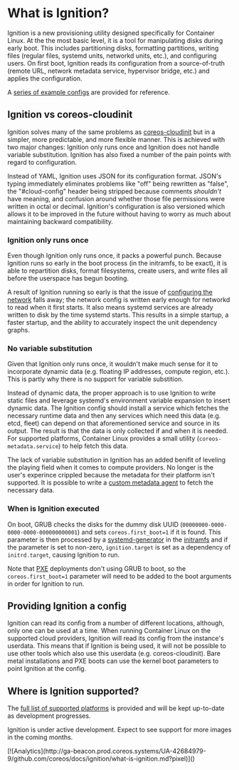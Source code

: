# What is Ignition?

Ignition is a new provisioning utility designed specifically for Container Linux. At the the most basic level, it is a tool for manipulating disks during early boot. This includes partitioning disks, formatting partitions, writing files (regular files, systemd units, networkd units, etc.), and configuring users. On first boot, Ignition reads its configuration from a source-of-truth (remote URL, network metadata service, hypervisor bridge, etc.) and applies the configuration.

A [series of example configs][examples] are provided for reference.

## Ignition vs coreos-cloudinit

Ignition solves many of the same problems as [coreos-cloudinit][cloudinit] but in a simpler, more predictable, and more flexible manner. This is achieved with two major changes: Ignition only runs once and Ignition does not handle variable substitution. Ignition has also fixed a number of the pain points with regard to configuration.

Instead of YAML, Ignition uses JSON for its configuration format. JSON's typing immediately eliminates problems like "off" being rewritten as "false", the "#cloud-config" header being stripped because comments *shouldn't* have meaning, and confusion around whether those file permissions were written in octal or decimal. Ignition's configuration is also versioned which allows it to be improved in the future without having to worry as much about maintaining backward compatibility.

### Ignition only runs once

Even though Ignition only runs once, it packs a powerful punch. Because Ignition runs so early in the boot process (in the initramfs, to be exact), it is able to repartition disks, format filesystems, create users, and write files all before the userspace has begun booting.

A result of Ignition running so early is that the issue of [configuring the network][network config] falls away; the network config is written early enough for networkd to read when it first starts. It also means systemd services are already written to disk by the time systemd starts. This results in a simple startup, a faster startup, and the ability to accurately inspect the unit dependency graphs.

### No variable substitution

Given that Ignition only runs once, it wouldn't make much sense for it to incorporate dynamic data (e.g. floating IP addresses, compute region, etc.). This is partly why there is no support for variable substition.

Instead of dynamic data, the proper approach is to use Ignition to write static files and leverage systemd's environment variable expansion to insert dynamic data. The Ignition config should install a service which fetches the necessary runtime data and then any services which need this data (e.g. etcd, fleet) can depend on that aforementioned service and source in its output. The result is that the data is only collected if and when it is needed. For supported platforms, Container Linux provides a small utility (`coreos-metadata.service`) to help fetch this data.

The lack of variable substitution in Ignition has an added benifit of leveling the playing field when it comes to compute providers. No longer is the user's experince crippled because the metadata for their platform isn't supported. It is possible to write a [custom metadata agent][custom agent] to fetch the necessary data.

### When is Ignition executed

On boot, GRUB checks the disks for the dummy disk UUID (`00000000-0000-0000-0000-000000000001`) and sets `coreos.first_boot=1` if it is found. This parameter is then processed by a [systemd-generator] in the [initramfs] and if the parameter is set to non-zero, `ignition.target` is set as a dependency of `initrd.target`, causing Ignition to run.

Note that [PXE][supported platforms] deployments don't using GRUB to boot, so the `coreos.first_boot=1` parameter will need to be added to the boot arguments in order for Ignition to run.

## Providing Ignition a config

Ignition can read its config from a number of different locations, although, only one can be used at a time. When running Container Linux on the supported cloud providers, Ignition will read its config from the instance's userdata. This means that if Ignition is being used, it will not be possible to use other tools which also use this userdata (e.g. coreos-cloudinit). Bare metal installations and PXE boots can use the kernel boot parameters to point Ignition at the config.

## Where is Ignition supported?

The [full list of supported platforms][supported platforms] is provided and will be kept up-to-date as development progresses.

Ignition is under active development. Expect to see support for more images in the coming months.

[examples]: https://github.com/coreos/ignition/blob/master/doc/examples.md
[cloudinit]: https://github.com/coreos/coreos-cloudinit
[network config]: network-configuration.md
[custom agent]: https://github.com/coreos/ignition/blob/master/doc/examples.md#custom-metadata-agent
[supported platforms]: https://github.com/coreos/ignition/blob/master/doc/supported-platforms.md
[systemd-generator]: http://www.freedesktop.org/software/systemd/man/systemd.generator.html
[initramfs]: https://www.kernel.org/doc/Documentation/filesystems/ramfs-rootfs-initramfs.txt

<!-- BEGIN ANALYTICS --> [![Analytics](http://ga-beacon.prod.coreos.systems/UA-42684979-9/github.com/coreos/docs/ignition/what-is-ignition.md?pixel)]() <!-- END ANALYTICS -->